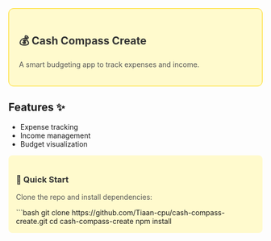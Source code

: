 <div style="background-color: #FFFACD; padding: 20px; border-radius: 10px; border: 1px solid #FFD700;">
  <h2 style="color: #333;">💰 Cash Compass Create</h2>
  <p style="color: #555;">A smart budgeting app to track expenses and income.</p>
</div>

## Features ✨
- Expense tracking
- Income management
- Budget visualization

<div style="background-color: #FFFACD; padding: 15px; border-radius: 8px; margin: 10px 0;">
  <h3 style="color: #333;">🚀 Quick Start</h3>
  <p style="color: #555;">Clone the repo and install dependencies:</p>
  ```bash
  git clone https://github.com/Tiaan-cpu/cash-compass-create.git
  cd cash-compass-create
  npm install
